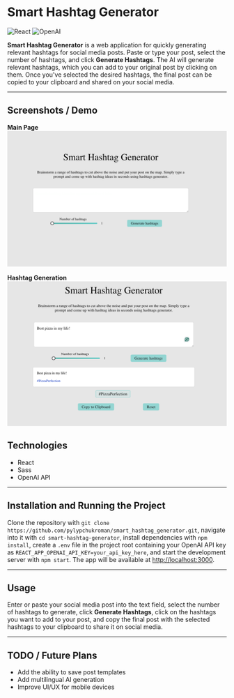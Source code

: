 # Smart Hashtag Generator

![React](https://img.shields.io/badge/React-19.1.1-blue?logo=react&logoColor=white)
![OpenAI](https://img.shields.io/badge/OpenAI-5.12.2-red)

**Smart Hashtag Generator** is a web application for quickly generating relevant hashtags for social media posts. Paste or type your post, select the number of hashtags, and click **Generate Hashtags**. The AI will generate relevant hashtags, which you can add to your original post by clicking on them. Once you've selected the desired hashtags, the final post can be copied to your clipboard and shared on your social media.

---

## Screenshots / Demo

**Main Page**  
![Main Page](./screenshots/main.png)

**Hashtag Generation**  
![Hashtag Generation](./screenshots/generate.png)


## Technologies

- React
- Sass
- OpenAI API

---

## Installation and Running the Project

Clone the repository with `git clone https://github.com/pylypchukroman/smart_hashtag_generator.git`, navigate into it with `cd smart-hashtag-generator`, install dependencies with `npm install`, create a `.env` file in the project root containing your OpenAI API key as `REACT_APP_OPENAI_API_KEY=your_api_key_here`, and start the development server with `npm start`. The app will be available at [http://localhost:3000](http://localhost:3000).

---

## Usage

Enter or paste your social media post into the text field, select the number of hashtags to generate, click **Generate Hashtags**, click on the hashtags you want to add to your post, and copy the final post with the selected hashtags to your clipboard to share it on social media.

---

## TODO / Future Plans

- Add the ability to save post templates
- Add multilingual AI generation
- Improve UI/UX for mobile devices
